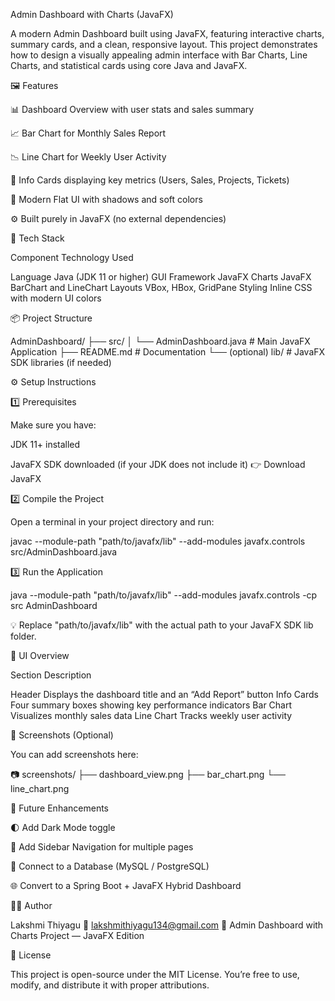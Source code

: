 Admin Dashboard with Charts (JavaFX)

A modern Admin Dashboard built using JavaFX, featuring interactive charts, summary cards, and a clean, responsive layout. This project demonstrates how to design a visually appealing admin interface with Bar Charts, Line Charts, and statistical cards using core Java and JavaFX.

🖼️ Features

📊 Dashboard Overview with user stats and sales summary

📈 Bar Chart for Monthly Sales Report

📉 Line Chart for Weekly User Activity

🧾 Info Cards displaying key metrics (Users, Sales, Projects, Tickets)

🎨 Modern Flat UI with shadows and soft colors

⚙️ Built purely in JavaFX (no external dependencies)

🧰 Tech Stack

Component Technology Used

Language Java (JDK 11 or higher) GUI Framework JavaFX Charts JavaFX BarChart and LineChart Layouts VBox, HBox, GridPane Styling Inline CSS with modern UI colors

📦 Project Structure

AdminDashboard/ ├── src/ │ └── AdminDashboard.java # Main JavaFX Application ├── README.md # Documentation └── (optional) lib/ # JavaFX SDK libraries (if needed)

⚙️ Setup Instructions

1️⃣ Prerequisites

Make sure you have:

JDK 11+ installed

JavaFX SDK downloaded (if your JDK does not include it) 👉 Download JavaFX

2️⃣ Compile the Project

Open a terminal in your project directory and run:

javac --module-path "path/to/javafx/lib" --add-modules javafx.controls src/AdminDashboard.java

3️⃣ Run the Application

java --module-path "path/to/javafx/lib" --add-modules javafx.controls -cp src AdminDashboard

💡 Replace "path/to/javafx/lib" with the actual path to your JavaFX SDK lib folder.

🧱 UI Overview

Section Description

Header Displays the dashboard title and an “Add Report” button Info Cards Four summary boxes showing key performance indicators Bar Chart Visualizes monthly sales data Line Chart Tracks weekly user activity

🌈 Screenshots (Optional)

You can add screenshots here:

📷 screenshots/ ├── dashboard_view.png ├── bar_chart.png └── line_chart.png

🚀 Future Enhancements

🌓 Add Dark Mode toggle

🧭 Add Sidebar Navigation for multiple pages

💾 Connect to a Database (MySQL / PostgreSQL)

🌐 Convert to a Spring Boot + JavaFX Hybrid Dashboard

🧑‍💻 Author

Lakshmi Thiyagu 📧 lakshmithiyagu134@gmail.com 💼 Admin Dashboard with Charts Project — JavaFX Edition

🪪 License

This project is open-source under the MIT License. You’re free to use, modify, and distribute it with proper attributions.
